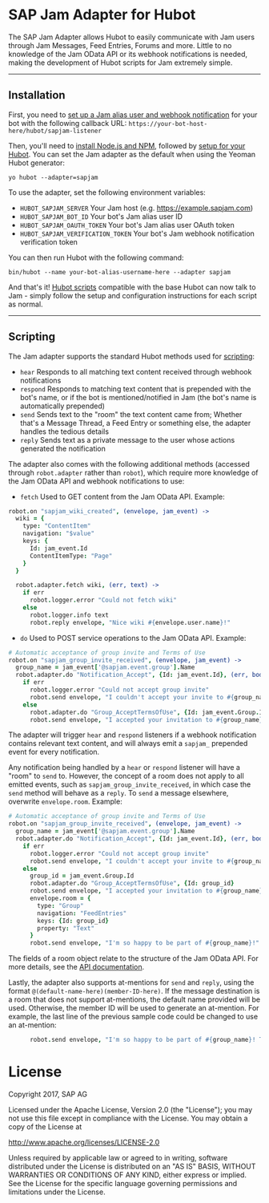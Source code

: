 # SAP Jam Adapter for Hubot

The SAP Jam Adapter allows Hubot to easily communicate with Jam users through Jam Messages, Feed Entries, Forums and more. Little to no knowledge of the Jam OData API or its webhook notifications is needed, making the development of Hubot scripts for Jam extremely simple.

---

## Installation

First, you need to [set up a Jam alias user and webhook notification](https://help.sap.com/viewer/u_collaboration_dev_help/a711035f7d824819a38764b530e0b5a9.html) for your bot with the following callback URL: `https://your-bot-host-here/hubot/sapjam-listener`

Then, you'll need to [install Node.js and NPM](https://docs.npmjs.com/getting-started/installing-node), followed by [setup for your Hubot](https://hubot.github.com/docs/). You can set the Jam adapter as the default when using the Yeoman Hubot generator:

```
yo hubot --adapter=sapjam
```
To use the adapter, set the following environment variables:

- `HUBOT_SAPJAM_SERVER` Your Jam host (e.g. https://example.sapjam.com)
- `HUBOT_SAPJAM_BOT_ID` Your bot's Jam alias user ID
- `HUBOT_SAPJAM_OAUTH_TOKEN` Your bot's Jam alias user OAuth token
- `HUBOT_SAPJAM_VERIFICATION_TOKEN` Your bot's Jam webhook notification verification token

You can then run Hubot with the following command:

```
bin/hubot --name your-bot-alias-username-here --adapter sapjam
```

And that's it! [Hubot scripts](https://www.npmjs.com/browse/keyword/hubot-scripts) compatible with the base Hubot can now talk to Jam - simply follow the setup and configuration instructions for each script as normal.

---

## Scripting

The Jam adapter supports the standard Hubot methods used for [scripting](https://hubot.github.com/docs/scripting/):

- `hear` Responds to all matching text content received through webhook notifications
- `respond` Responds to matching text content that is prepended with the bot's name, or if the bot is mentioned/notified in Jam (the bot's name is automatically prepended)
- `send` Sends text to the "room" the text content came from; Whether that's a Message Thread, a Feed Entry or something else, the adapter handles the tedious details
- `reply` Sends text as a private message to the user whose actions generated the notification

The adapter also comes with the following additional methods (accessed through `robot.adapter` rather than `robot`), which require more knowledge of the Jam OData API and webhook notifications to use:

- `fetch` Used to GET content from the Jam OData API. Example:

```coffeescript
robot.on "sapjam_wiki_created", (envelope, jam_event) ->
  wiki = {
    type: "ContentItem"
    navigation: "$value"
    keys: {
      Id: jam_event.Id
      ContentItemType: "Page"
    }
  }

  robot.adapter.fetch wiki, (err, text) ->
    if err
      robot.logger.error "Could not fetch wiki"
    else
      robot.logger.info text
      robot.reply envelope, "Nice wiki #{envelope.user.name}!"
```

- `do` Used to POST service operations to the Jam OData API. Example:

```coffeescript
# Automatic acceptance of group invite and Terms of Use
robot.on "sapjam_group_invite_received", (envelope, jam_event) ->
  group_name = jam_event['@sapjam.event.group'].Name
  robot.adapter.do "Notification_Accept", {Id: jam_event.Id}, (err, body) ->
    if err
      robot.logger.error "Could not accept group invite"
      robot.send envelope, "I couldn't accept your invite to #{group_name}"
    else
      robot.adapter.do "Group_AcceptTermsOfUse", {Id: jam_event.Group.Id}
      robot.send envelope, "I accepted your invitation to #{group_name}!"
```

The adapter will trigger `hear` and `respond` listeners if a webhook notification contains relevant text content, and will always emit a `sapjam_` prepended event for every notification.

Any notification being handled by a `hear` or `respond` listener will have a "room" to `send` to. However, the concept of a room does not apply to all emitted events, such as `sapjam_group_invite_received`, in which case the `send` method will behave as a `reply`. To `send` a message elsewhere, overwrite `envelope.room`. Example:

```coffeescript
# Automatic acceptance of group invite and Terms of Use
robot.on "sapjam_group_invite_received", (envelope, jam_event) ->
  group_name = jam_event['@sapjam.event.group'].Name
  robot.adapter.do "Notification_Accept", {Id: jam_event.Id}, (err, body) ->
    if err
      robot.logger.error "Could not accept group invite"
      robot.send envelope, "I couldn't accept your invite to #{group_name}"
    else
      group_id = jam_event.Group.Id
      robot.adapter.do "Group_AcceptTermsOfUse", {Id: group_id}
      robot.send envelope, "I accepted your invitation to #{group_name}!"
      envelope.room = {
        type: "Group"
        navigation: "FeedEntries"
        keys: {Id: group_id}
        property: "Text"
      }
      robot.send envelope, "I'm so happy to be part of #{group_name}!"
```

The fields of a room object relate to the structure of the Jam OData API. For more details, see the [API documentation](https://developer.sapjam.com/ODataDocs/ui).

Lastly, the adapter also supports at-mentions for `send` and `reply`, using the format `@(default-name-here)(member-ID-here)`. If the message destination is a room that does not support at-mentions, the default name provided will be used. Otherwise, the member ID will be used to generate an at-mention. For example, the last line of the previous sample code could be changed to use an at-mention:

```coffeescript
      robot.send envelope, "I'm so happy to be part of #{group_name}! Thanks for inviting me, @(#{envelope.user.name})(#{envelope.user.id})!"
```

# License
Copyright 2017, SAP AG

Licensed under the Apache License, Version 2.0 (the "License");
you may not use this file except in compliance with the License.
You may obtain a copy of the License at

   http://www.apache.org/licenses/LICENSE-2.0

Unless required by applicable law or agreed to in writing, software
distributed under the License is distributed on an "AS IS" BASIS,
WITHOUT WARRANTIES OR CONDITIONS OF ANY KIND, either express or implied.
See the License for the specific language governing permissions and
limitations under the License.
